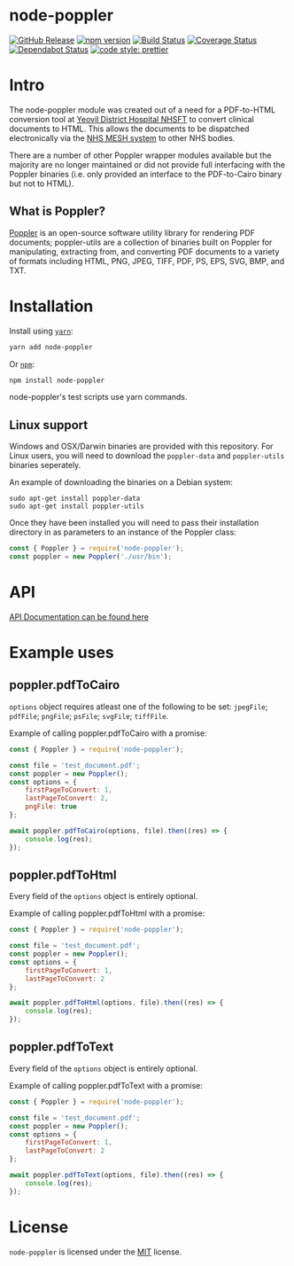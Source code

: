# node-poppler

[![GitHub Release](https://img.shields.io/github/release/Fdawgs/node-poppler.svg)](https://github.com/Fdawgs/node-poppler/releases/latest/) [![npm version](https://img.shields.io/npm/v/node-poppler)](https://www.npmjs.com/package/node-poppler)
[![Build Status](https://travis-ci.org/Fdawgs/node-poppler.svg?branch=master)](https://travis-ci.org/Fdawgs/node-poppler) [![Coverage Status](https://coveralls.io/repos/github/Fdawgs/node-poppler/badge.svg?branch=master)](https://coveralls.io/github/Fdawgs/node-poppler?branch=master) [![Dependabot Status](https://api.dependabot.com/badges/status?host=github&identifier=214626138)](https://dependabot.com) [![code style: prettier](https://img.shields.io/badge/code_style-prettier-ff69b4.svg?style=flat-square)](https://github.com/prettier/prettier)

# Intro

The node-poppler module was created out of a need for a PDF-to-HTML conversion tool at [Yeovil District Hospital NHSFT](https://yeovilhospital.co.uk/) to convert clinical documents to HTML.
This allows the documents to be dispatched electronically via the [NHS MESH system](https://digital.nhs.uk/services/message-exchange-for-social-care-and-health-mesh) to other NHS bodies.

There are a number of other Poppler wrapper modules available but the majority are no longer maintained or did not provide full interfacing with the Poppler binaries (i.e. only provided an interface to the PDF-to-Cairo binary but not to HTML).

## What is Poppler?

[Poppler](https://poppler.freedesktop.org/) is an open-source software utility library for rendering PDF documents; poppler-utils are a collection of binaries built on Poppler for manipulating, extracting from, and converting PDF documents to a variety of formats including HTML, PNG, JPEG, TIFF, PDF, PS, EPS, SVG, BMP, and TXT.

# Installation

Install using [`yarn`](https://yarnpkg.com/en/package/node-poppler):

```bash
yarn add node-poppler
```

Or [`npm`](https://www.npmjs.com/package/node-poppler):

```bash
npm install node-poppler
```

node-poppler's test scripts use yarn commands.

## Linux support
Windows and OSX/Darwin binaries are provided with this repository.
For Linux users, you will need to download the `poppler-data` and `poppler-utils` binaries seperately.

An example of downloading the binaries on a Debian system:
```
sudo apt-get install poppler-data
sudo apt-get install poppler-utils
```

Once they have been installed you will need to pass their installation directory in as parameters to an instance of the Poppler class:

```js
const { Poppler } = require('node-poppler');
const poppler = new Poppler('./usr/bin');
```


# API

[API Documentation can be found here](https://github.com/Fdawgs/node-poppler/blob/master/API.md)

# Example uses

## poppler.pdfToCairo

`options` object requires atleast one of the following to be set: `jpegFile`; `pdfFile`; `pngFile`; `psFile`; `svgFile`; `tiffFile`.

Example of calling poppler.pdfToCairo with a promise:

```js
const { Poppler } = require('node-poppler');

const file = 'test_document.pdf';
const poppler = new Poppler();
const options = {
	firstPageToConvert: 1,
	lastPageToConvert: 2,
	pngFile: true
};

await poppler.pdfToCairo(options, file).then((res) => {
	console.log(res);
});
```

## poppler.pdfToHtml

Every field of the `options` object is entirely optional.

Example of calling poppler.pdfToHtml with a promise:

```js
const { Poppler } = require('node-poppler');

const file = 'test_document.pdf';
const poppler = new Poppler();
const options = {
	firstPageToConvert: 1,
	lastPageToConvert: 2
};

await poppler.pdfToHtml(options, file).then((res) => {
	console.log(res);
});
```

## poppler.pdfToText

Every field of the `options` object is entirely optional.

Example of calling poppler.pdfToText with a promise:

```js
const { Poppler } = require('node-poppler');

const file = 'test_document.pdf';
const poppler = new Poppler();
const options = {
	firstPageToConvert: 1,
	lastPageToConvert: 2
};

await poppler.pdfToText(options, file).then((res) => {
	console.log(res);
});
```

# License

`node-poppler` is licensed under the [MIT](https://github.com/Fdawgs/node-poppler/blob/master/LICENSE) license.
